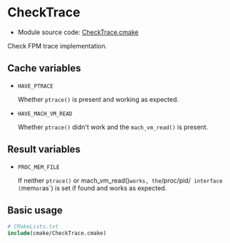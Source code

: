 <!-- This is auto-generated file. -->
# CheckTrace

* Module source code: [CheckTrace.cmake](https://github.com/petk/php-build-system/blob/master/cmake/sapi/fpm/cmake/CheckTrace.cmake)

Check FPM trace implementation.

## Cache variables

* `HAVE_PTRACE`

  Whether `ptrace()` is present and working as expected.

* `HAVE_MACH_VM_READ`

  Whether `ptrace()` didn't work and the `mach_vm_read()` is present.

## Result variables

* `PROC_MEM_FILE`

  If neither `ptrace()` or mach_vm_read()` works, the `/proc/pid/<file>`
  interface (`mem` or `as`) is set if found and works as expected.

## Basic usage

```cmake
# CMakeLists.txt
include(cmake/CheckTrace.cmake)
```
